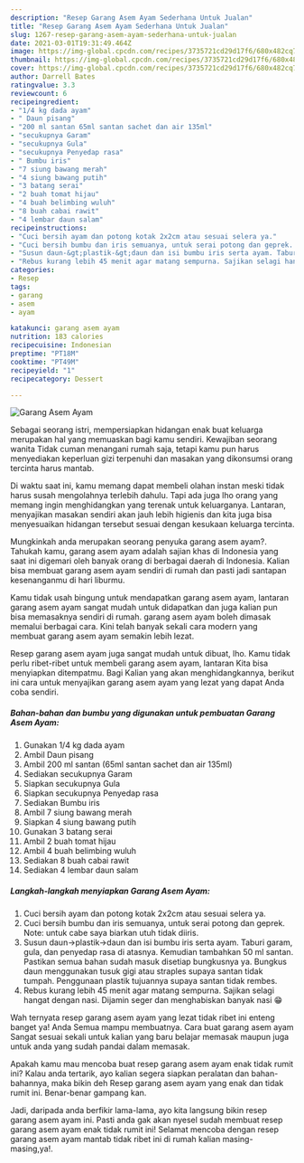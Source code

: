 ```yaml
---
description: "Resep Garang Asem Ayam Sederhana Untuk Jualan"
title: "Resep Garang Asem Ayam Sederhana Untuk Jualan"
slug: 1267-resep-garang-asem-ayam-sederhana-untuk-jualan
date: 2021-03-01T19:31:49.464Z
image: https://img-global.cpcdn.com/recipes/3735721cd29d17f6/680x482cq70/garang-asem-ayam-foto-resep-utama.jpg
thumbnail: https://img-global.cpcdn.com/recipes/3735721cd29d17f6/680x482cq70/garang-asem-ayam-foto-resep-utama.jpg
cover: https://img-global.cpcdn.com/recipes/3735721cd29d17f6/680x482cq70/garang-asem-ayam-foto-resep-utama.jpg
author: Darrell Bates
ratingvalue: 3.3
reviewcount: 6
recipeingredient:
- "1/4 kg dada ayam"
- " Daun pisang"
- "200 ml santan 65ml santan sachet dan air 135ml"
- "secukupnya Garam"
- "secukupnya Gula"
- "secukupnya Penyedap rasa"
- " Bumbu iris"
- "7 siung bawang merah"
- "4 siung bawang putih"
- "3 batang serai"
- "2 buah tomat hijau"
- "4 buah belimbing wuluh"
- "8 buah cabai rawit"
- "4 lembar daun salam"
recipeinstructions:
- "Cuci bersih ayam dan potong kotak 2x2cm atau sesuai selera ya."
- "Cuci bersih bumbu dan iris semuanya, untuk serai potong dan geprek. Note: untuk cabe saya biarkan utuh tidak diiris."
- "Susun daun-&gt;plastik-&gt;daun dan isi bumbu iris serta ayam. Taburi garam, gula, dan penyedap rasa di atasnya. Kemudian tambahkan 50 ml santan. Pastikan semua bahan sudah masuk disetiap bungkusnya ya. Bungkus daun menggunakan tusuk gigi atau straples supaya santan tidak tumpah. Penggunaan plastik tujuannya supaya santan tidak rembes."
- "Rebus kurang lebih 45 menit agar matang sempurna. Sajikan selagi hangat dengan nasi. Dijamin seger dan menghabiskan banyak nasi 😁"
categories:
- Resep
tags:
- garang
- asem
- ayam

katakunci: garang asem ayam 
nutrition: 183 calories
recipecuisine: Indonesian
preptime: "PT18M"
cooktime: "PT49M"
recipeyield: "1"
recipecategory: Dessert

---
```



![Garang Asem Ayam](https://img-global.cpcdn.com/recipes/3735721cd29d17f6/680x482cq70/garang-asem-ayam-foto-resep-utama.jpg)

Sebagai seorang istri, mempersiapkan hidangan enak buat keluarga merupakan hal yang memuaskan bagi kamu sendiri. Kewajiban seorang  wanita Tidak cuman menangani rumah saja, tetapi kamu pun harus menyediakan keperluan gizi terpenuhi dan masakan yang dikonsumsi orang tercinta harus mantab.

Di waktu  saat ini, kamu memang dapat membeli olahan instan meski tidak harus susah mengolahnya terlebih dahulu. Tapi ada juga lho orang yang memang ingin menghidangkan yang terenak untuk keluarganya. Lantaran, menyajikan masakan sendiri akan jauh lebih higienis dan kita juga bisa menyesuaikan hidangan tersebut sesuai dengan kesukaan keluarga tercinta. 



Mungkinkah anda merupakan seorang penyuka garang asem ayam?. Tahukah kamu, garang asem ayam adalah sajian khas di Indonesia yang saat ini digemari oleh banyak orang di berbagai daerah di Indonesia. Kalian bisa membuat garang asem ayam sendiri di rumah dan pasti jadi santapan kesenanganmu di hari liburmu.

Kamu tidak usah bingung untuk mendapatkan garang asem ayam, lantaran garang asem ayam sangat mudah untuk didapatkan dan juga kalian pun bisa memasaknya sendiri di rumah. garang asem ayam boleh dimasak memalui berbagai cara. Kini telah banyak sekali cara modern yang membuat garang asem ayam semakin lebih lezat.

Resep garang asem ayam juga sangat mudah untuk dibuat, lho. Kamu tidak perlu ribet-ribet untuk membeli garang asem ayam, lantaran Kita bisa menyiapkan ditempatmu. Bagi Kalian yang akan menghidangkannya, berikut ini cara untuk menyajikan garang asem ayam yang lezat yang dapat Anda coba sendiri.

<!--inarticleads1-->

##### Bahan-bahan dan bumbu yang digunakan untuk pembuatan Garang Asem Ayam:

1. Gunakan 1/4 kg dada ayam
1. Ambil  Daun pisang
1. Ambil 200 ml santan (65ml santan sachet dan air 135ml)
1. Sediakan secukupnya Garam
1. Siapkan secukupnya Gula
1. Siapkan secukupnya Penyedap rasa
1. Sediakan  Bumbu iris
1. Ambil 7 siung bawang merah
1. Siapkan 4 siung bawang putih
1. Gunakan 3 batang serai
1. Ambil 2 buah tomat hijau
1. Ambil 4 buah belimbing wuluh
1. Sediakan 8 buah cabai rawit
1. Sediakan 4 lembar daun salam




<!--inarticleads2-->

##### Langkah-langkah menyiapkan Garang Asem Ayam:

1. Cuci bersih ayam dan potong kotak 2x2cm atau sesuai selera ya.
1. Cuci bersih bumbu dan iris semuanya, untuk serai potong dan geprek. Note: untuk cabe saya biarkan utuh tidak diiris.
1. Susun daun-&gt;plastik-&gt;daun dan isi bumbu iris serta ayam. Taburi garam, gula, dan penyedap rasa di atasnya. Kemudian tambahkan 50 ml santan. Pastikan semua bahan sudah masuk disetiap bungkusnya ya. Bungkus daun menggunakan tusuk gigi atau straples supaya santan tidak tumpah. Penggunaan plastik tujuannya supaya santan tidak rembes.
1. Rebus kurang lebih 45 menit agar matang sempurna. Sajikan selagi hangat dengan nasi. Dijamin seger dan menghabiskan banyak nasi 😁




Wah ternyata resep garang asem ayam yang lezat tidak ribet ini enteng banget ya! Anda Semua mampu membuatnya. Cara buat garang asem ayam Sangat sesuai sekali untuk kalian yang baru belajar memasak maupun juga untuk anda yang sudah pandai dalam memasak.

Apakah kamu mau mencoba buat resep garang asem ayam enak tidak rumit ini? Kalau anda tertarik, ayo kalian segera siapkan peralatan dan bahan-bahannya, maka bikin deh Resep garang asem ayam yang enak dan tidak rumit ini. Benar-benar gampang kan. 

Jadi, daripada anda berfikir lama-lama, ayo kita langsung bikin resep garang asem ayam ini. Pasti anda gak akan nyesel sudah membuat resep garang asem ayam enak tidak rumit ini! Selamat mencoba dengan resep garang asem ayam mantab tidak ribet ini di rumah kalian masing-masing,ya!.


